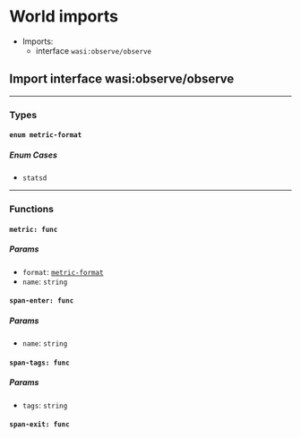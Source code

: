 # <a name="imports">World imports</a>


 - Imports:
    - interface `wasi:observe/observe`

## <a name="wasi:observe_observe">Import interface wasi:observe/observe</a>


----

### Types

#### <a name="metric_format">`enum metric-format`</a>


##### Enum Cases

- <a name="metric_format.statsd">`statsd`</a>
----

### Functions

#### <a name="metric">`metric: func`</a>


##### Params

- <a name="metric.format">`format`</a>: [`metric-format`](#metric_format)
- <a name="metric.name">`name`</a>: `string`

#### <a name="span_enter">`span-enter: func`</a>


##### Params

- <a name="span_enter.name">`name`</a>: `string`

#### <a name="span_tags">`span-tags: func`</a>


##### Params

- <a name="span_tags.tags">`tags`</a>: `string`

#### <a name="span_exit">`span-exit: func`</a>


